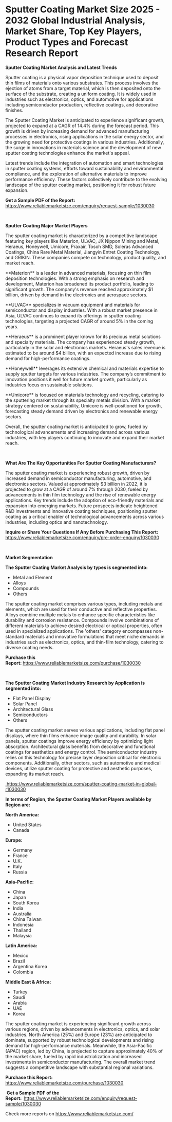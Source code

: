 <p><h1>Sputter Coating Market Size 2025 - 2032 Global Industrial Analysis, Market Share, Top Key Players, Product Types and Forecast Research Report</h1></p><p><strong>Sputter Coating Market Analysis and Latest Trends</strong></p>
<p><p>Sputter coating is a physical vapor deposition technique used to deposit thin films of materials onto various substrates. This process involves the ejection of atoms from a target material, which is then deposited onto the surface of the substrate, creating a uniform coating. It is widely used in industries such as electronics, optics, and automotive for applications including semiconductor production, reflective coatings, and decorative finishes.</p><p>The Sputter Coating Market is anticipated to experience significant growth, projected to expand at a CAGR of 14.4% during the forecast period. This growth is driven by increasing demand for advanced manufacturing processes in electronics, rising applications in the solar energy sector, and the growing need for protective coatings in various industries. Additionally, the surge in innovations in materials science and the development of new sputter coating technologies enhance the market's appeal. </p><p>Latest trends include the integration of automation and smart technologies in sputter coating systems, efforts toward sustainability and environmental compliance, and the exploration of alternative materials to improve performance efficiency. These factors collectively contribute to the evolving landscape of the sputter coating market, positioning it for robust future expansion.</p></p>
<p><strong>Get a Sample PDF of the Report:&nbsp;</strong> <a href="https://www.reliablemarketsize.com/enquiry/request-sample/1030030?utm_campaign=2445&utm_medium=2&utm_source=Github&utm_content=ia&utm_term=21032025&utm_id=sputter-coating">https://www.reliablemarketsize.com/enquiry/request-sample/1030030</a></p>
<p>&nbsp;</p>
<p><strong>Sputter Coating Major Market Players</strong></p>
<p><p>The sputter coating market is characterized by a competitive landscape featuring key players like Materion, ULVAC, JX Nippon Mining and Metal, Heraeus, Honeywell, Umicore, Praxair, Tosoh SMD, Soleras Advanced Coatings, China Rare Metal Material, Jiangyin Entret Coating Technology, and GRIKIN. These companies compete on technology, product quality, and market reach.</p><p>**Materion** is a leader in advanced materials, focusing on thin film deposition technologies. With a strong emphasis on research and development, Materion has broadened its product portfolio, leading to significant growth. The company's revenue reached approximately $1 billion, driven by demand in the electronics and aerospace sectors.</p><p>**ULVAC** specializes in vacuum equipment and materials for semiconductor and display industries. With a robust market presence in Asia, ULVAC continues to expand its offerings in sputter coating technologies, targeting a projected CAGR of around 5% in the coming years.</p><p>**Heraeus** is a prominent player known for its precious metal solutions and specialty materials. The company has experienced steady growth, particularly in the solar and electronics markets. Heraeus's sales revenue is estimated to be around $4 billion, with an expected increase due to rising demand for high-performance coatings.</p><p>**Honeywell** leverages its extensive chemical and materials expertise to supply sputter targets for various industries. The company’s commitment to innovation positions it well for future market growth, particularly as industries focus on sustainable solutions.</p><p>**Umicore** is focused on materials technology and recycling, catering to the sputtering market through its specialty metals division. With a market strategy centered on sustainability, Umicore is well-positioned for growth, forecasting steady demand driven by electronics and renewable energy sectors.</p><p>Overall, the sputter coating market is anticipated to grow, fueled by technological advancements and increasing demand across various industries, with key players continuing to innovate and expand their market reach.</p></p>
<p>&nbsp;</p>
<p><strong>What Are The Key Opportunities For Sputter Coating Manufacturers?</strong></p>
<p><p>The sputter coating market is experiencing robust growth, driven by increased demand in semiconductor manufacturing, automotive, and electronics sectors. Valued at approximately $3 billion in 2022, it is projected to grow at a CAGR of around 7% through 2030, fueled by advancements in thin film technology and the rise of renewable energy applications. Key trends include the adoption of eco-friendly materials and expansion into emerging markets. Future prospects indicate heightened R&D investments and innovative coating techniques, positioning sputter coating as a critical enabler of technological advancements across various industries, including optics and nanotechnology.</p></p>
<p><strong>Inquire or Share Your Questions If Any Before Purchasing This Report:</strong> <a href="https://www.reliablemarketsize.com/enquiry/pre-order-enquiry/1030030?utm_campaign=2445&utm_medium=2&utm_source=Github&utm_content=ia&utm_term=21032025&utm_id=sputter-coating">https://www.reliablemarketsize.com/enquiry/pre-order-enquiry/1030030</a></p>
<p>&nbsp;</p>
<p><strong>Market Segmentation</strong></p>
<p><strong>The Sputter Coating Market Analysis by types is segmented into:</strong></p>
<p><ul><li>Metal and Element</li><li>Alloys</li><li>Compounds</li><li>Others</li></ul></p>
<p><p>The sputter coating market comprises various types, including metals and elements, which are used for their conductive and reflective properties. Alloys combine multiple metals to enhance specific characteristics like durability and corrosion resistance. Compounds involve combinations of different materials to achieve desired electrical or optical properties, often used in specialized applications. The 'others' category encompasses non-standard materials and innovative formulations that meet niche demands in industries such as electronics, optics, and thin-film technology, catering to diverse coating needs.</p></p>
<p><strong>Purchase this Report:&nbsp;</strong><a href="https://www.reliablemarketsize.com/purchase/1030030?utm_campaign=2445&utm_medium=2&utm_source=Github&utm_content=ia&utm_term=21032025&utm_id=sputter-coating">https://www.reliablemarketsize.com/purchase/1030030</a></p>
<p>&nbsp;</p>
<p><strong>The Sputter Coating Market Industry Research by Application is segmented into:</strong></p>
<p><ul><li>Flat Panel Display</li><li>Solar Panel</li><li>Architectural Glass</li><li>Semiconductors</li><li>Others</li></ul></p>
<p><p>The sputter coating market serves various applications, including flat panel displays, where thin films enhance image quality and durability. In solar panels, sputter coatings improve energy efficiency by optimizing light absorption. Architectural glass benefits from decorative and functional coatings for aesthetics and energy control. The semiconductor industry relies on this technology for precise layer deposition critical for electronic components. Additionally, other sectors, such as automotive and medical devices, utilize sputter coating for protective and aesthetic purposes, expanding its market reach.</p></p>
<p><a href="https://www.reliablemarketsize.com/sputter-coating-market-in-global-r1030030?utm_campaign=2445&utm_medium=2&utm_source=Github&utm_content=ia&utm_term=21032025&utm_id=sputter-coating">&nbsp;https://www.reliablemarketsize.com/sputter-coating-market-in-global-r1030030</a></p>
<p><strong>In terms of Region, the Sputter Coating Market Players available by Region are:</strong></p>
<p>
    <p> <strong> North America: </strong>
        <ul>
            <li>United States</li>
            <li>Canada</li>
        </ul>
        </p> 
    <p> <strong> Europe: </strong>
        <ul>
            <li>Germany</li>
            <li>France</li>
            <li>U.K.</li>
            <li>Italy</li>
            <li>Russia</li>
        </ul>
        </p> 
    <p> <strong> Asia-Pacific: </strong>
        <ul>
            <li>China</li>
            <li>Japan</li>
            <li>South Korea</li>
            <li>India</li>
            <li>Australia</li>
            <li>China Taiwan</li>
            <li>Indonesia</li>
            <li>Thailand</li>
            <li>Malaysia</li>
        </ul>
        </p> 
    <p> <strong> Latin America: </strong>
        <ul>
            <li>Mexico</li>
            <li>Brazil</li>
            <li>Argentina Korea</li>
            <li>Colombia</li>
        </ul>
        </p> 
    <p> <strong> Middle East & Africa: </strong>
        <ul>
            <li>Turkey</li>
            <li>Saudi</li>
            <li>Arabia</li>
            <li>UAE</li>
            <li>Korea</li>
        </ul>
    </p>
    </p>
<p><p>The sputter coating market is experiencing significant growth across various regions, driven by advancements in electronics, optics, and solar industries. North America (25%) and Europe (23%) are anticipated to dominate, supported by robust technological developments and rising demand for high-performance materials. Meanwhile, the Asia-Pacific (APAC) region, led by China, is projected to capture approximately 40% of the market share, fueled by rapid industrialization and increased investments in semiconductor manufacturing. The overall market trend suggests a competitive landscape with substantial regional variations.</p></p>
<p><strong>Purchase this Report: </strong><a href="https://www.reliablemarketsize.com/purchase/1030030?utm_campaign=2445&utm_medium=2&utm_source=Github&utm_content=ia&utm_term=21032025&utm_id=sputter-coating">https://www.reliablemarketsize.com/purchase/1030030</a></p>
<p>&nbsp;<strong>Get a Sample PDF of the Report:&nbsp;&nbsp;</strong><a href="https://www.reliablemarketsize.com/enquiry/request-sample/1030030?utm_campaign=2445&utm_medium=2&utm_source=Github&utm_content=ia&utm_term=21032025&utm_id=sputter-coating">https://www.reliablemarketsize.com/enquiry/request-sample/1030030</a></p>
<p><strong></strong></p>
<p>Check more reports on <a href="https://www.reliablemarketsize.com/?utm_campaign=2445&utm_medium=2&utm_source=Github&utm_content=ia&utm_term=21032025&utm_id=sputter-coating">https://www.reliablemarketsize.com/</a></p>